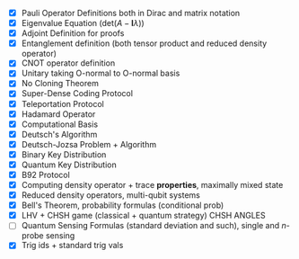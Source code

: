 - [x] Pauli Operator Definitions both in Dirac and matrix notation
- [x] Eigenvalue Equation (det($A-\mathbf{I}\lambda$))
- [x] Adjoint Definition for proofs
- [x] Entanglement definition (both tensor product and reduced density operator)
- [x] CNOT operator definition
- [x] Unitary taking O-normal to O-normal basis
- [x] No Cloning Theorem
- [x] Super-Dense Coding Protocol
- [x] Teleportation Protocol
- [x] Hadamard Operator
- [x] Computational Basis
- [x] Deutsch's Algorithm
- [x] Deutsch-Jozsa Problem + Algorithm
- [x] Binary Key Distribution
- [x] Quantum Key Distribution
- [x] B92 Protocol
- [x] Computing density operator + trace **properties**, maximally mixed state
- [x] Reduced density operators, multi-qubit systems
- [x] Bell's Theorem, probability formulas (conditional prob)
- [x] LHV + CHSH game (classical + quantum strategy) CHSH ANGLES
- [ ] Quantum Sensing Formulas (standard deviation and such), single and $n$-probe sensing
- [x] Trig ids + standard trig vals
